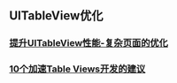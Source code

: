 ## UITableView优化

### [提升UITableView性能-复杂页面的优化](http://www.jianshu.com/p/05cc6d23bd30)

### [10个加速Table Views开发的建议](http://ios.jobbole.com/83058/)
